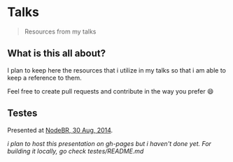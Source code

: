 # Talks

> Resources from my talks

## What is this all about?

I plan to keep here the resources that i utilize in my talks so that i am able to keep a reference to them.

Feel free to create pull requests and contribute in the way you prefer :smile:

## Testes

Presented at [NodeBR, 30 Aug, 2014](http://www.meetup.com/NodeBR-Sao-Paulo/events/201165962/).

*i plan to host this presentation on gh-pages but i haven't done yet. For building it locally, go check testes/README.md*
